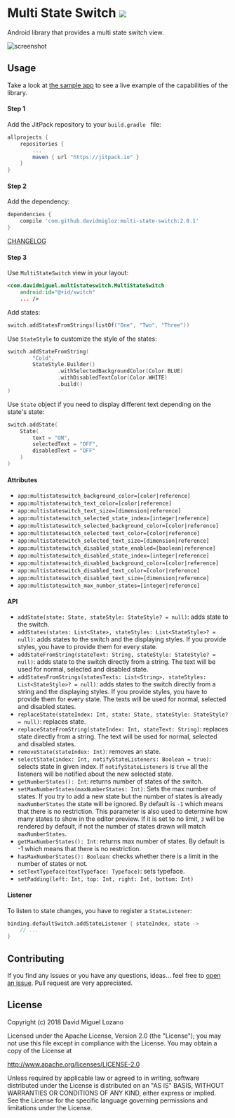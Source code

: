 # Multi State Switch  [![](https://jitpack.io/v/davidmigloz/multi-state-switch.svg)](https://jitpack.io/#davidmigloz/multi-state-switch)

Android library that provides a multi state switch view.

![screenshot](docs/multi-state-switch.gif)

## Usage

Take a look at [the sample app](https://github.com/davidmigloz/multi-state-switch/tree/master/sample) to see a live example of the capabilities of the library.

#### Step 1

Add the JitPack repository to your `build.gradle ` file:

```gradle
allprojects {
	repositories {
		...
		maven { url "https://jitpack.io" }
	}
}
```

#### Step 2

Add the dependency:

```gradle
dependencies {
	compile 'com.github.davidmigloz:multi-state-switch:2.0.1'
}
```

[CHANGELOG](https://github.com/davidmigloz/multi-state-switch/blob/master/CHANGELOG.md)

#### Step 3

Use `MultiStateSwitch` view in your layout:

```xml
<com.davidmiguel.multistateswitch.MultiStateSwitch
    android:id="@+id/switch"
    ... />
```

Add states:

```kotlin
switch.addStatesFromStrings(listOf("One", "Two", "Three"))
```

Use `StateStyle` to customize the style of the states:

```kotlin
switch.addStateFromString(
        "Cold",
        StateStyle.Builder()
                .withSelectedBackgroundColor(Color.BLUE)
                .withDisabledTextColor(Color.WHITE)
                .build()
)
```

Use `State` object if you need to display different text depending on the state's state:

```kotlin
switch.addState(
    State(
        text = "ON",
        selectedText = "OFF",
        disabledText = "OFF"
    )
)
```

#### Attributes

- `app:multistateswitch_background_color=[color|reference]`
- `app:multistateswitch_text_color=[color|reference]`
- `app:multistateswitch_text_size=[dimension|reference]`
- `app:multistateswitch_selected_state_index=[integer|reference]`
- `app:multistateswitch_selected_background_color=[color|reference]`
- `app:multistateswitch_selected_text_color=[color|reference]`
- `app:multistateswitch_selected_text_size=[dimension|reference]`
- `app:multistateswitch_disabled_state_enabled=[boolean|reference]`
- `app:multistateswitch_disabled_state_index=[integer|reference]`
- `app:multistateswitch_disabled_background_color=[color|reference]`
- `app:multistateswitch_disabled_text_color=[color|reference]`
- `app:multistateswitch_disabled_text_size=[dimension|reference]`
- `app:multistateswitch_max_number_states=[integer|reference]`

#### API

- `addState(state: State, stateStyle: StateStyle? = null)`: adds state to the switch.
- `addStates(states: List<State>, stateStyles: List<StateStyle>? = null)`: adds states to the switch and the displaying styles. If you provide styles, you have to provide them for every state.
- `addStateFromString(stateText: String, stateStyle: StateStyle? = null)`: adds state to the switch directly from a string. The text will be used for normal, selected and disabled state.
- `addStatesFromStrings(statesTexts: List<String>, stateStyles: List<StateStyle>? = null)`: adds states to the switch directly from a string and the displaying styles. If you provide styles, you have to provide them for every state. The texts will be used for normal, selected and disabled states.
- `replaceState(stateIndex: Int, state: State, stateStyle: StateStyle? = null)`: replaces state.
- `replaceStateFromString(stateIndex: Int, stateText: String)`: replaces state directly from a string. The text will be used for normal, selected and disabled states.
- `removeState(stateIndex: Int)`: removes an state.
- `selectState(index: Int, notifyStateListeners: Boolean = true)`: selects state in given index. If `notifyStateListeners` is `true` all the listeners will be notified about the new selected state.
- `getNumberStates(): Int`: returns number of states of the switch.
- `setMaxNumberStates(maxNumberStates: Int)`: Sets the max number of states. If you try to add a new state but the number of states is already `maxNumberStates` the state will be ignored. By default is `-1` which means that there is no restriction. This parameter is also used to determine how many states to show in the editor preview. If it is set to no limit, `3` will be rendered by default, if not the number of states drawn will match `maxNumberStates`.
- `getMaxNumberStates(): Int`: returns max number of states. By default is -1 which means that there is no restriction.
- `hasMaxNumberStates(): Boolean`: checks whether there is a limit in the number of states or not.
- `setTextTypeface(textTypeface: Typeface)`: sets typeface.
- `setPadding(left: Int, top: Int, right: Int, bottom: Int)`


#### Listener

To listen to state changes, you have to register a `StateListener`:

```kotlin
binding.defaultSwitch.addStateListener { stateIndex, state ->
    // ...
}
```

## Contributing

If you find any issues or you have any questions, ideas... feel free to [open an issue](https://github.com/davidmigloz/multi-state-switch/issues/new).
Pull request are very appreciated.

## License

Copyright (c) 2018 David Miguel Lozano

Licensed under the Apache License, Version 2.0 (the "License");
you may not use this file except in compliance with the License.
You may obtain a copy of the License at

http://www.apache.org/licenses/LICENSE-2.0

Unless required by applicable law or agreed to in writing, software
distributed under the License is distributed on an "AS IS" BASIS,
WITHOUT WARRANTIES OR CONDITIONS OF ANY KIND, either express or implied.
See the License for the specific language governing permissions and
limitations under the License.
